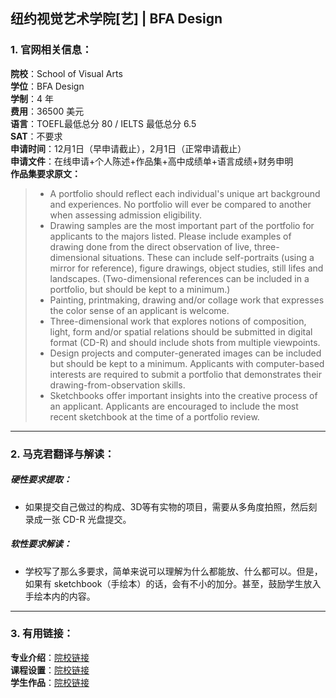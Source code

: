 ## 纽约视觉艺术学院[艺] | BFA Design


### 1. 官网相关信息：

**院校**：School of Visual Arts  
**学位**：BFA Design  
**学制**：4 年  
**费用**：36500 美元  
**语言**：TOEFL最低总分 80 / IELTS 最低总分 6.5  
**SAT**：不要求    
**申请时间**：12月1日（早申请截止），2月1日（正常申请截止）   
**申请文件**：在线申请+个人陈述+作品集+高中成绩单+语言成绩+财务申明  
**作品集要求原文：**   

> - A portfolio should reflect each individual's unique art background and experiences. No portfolio will ever be compared to another when assessing admission eligibility.  
> - Drawing samples are the most important part of the portfolio for applicants to the majors listed. Please include examples of drawing done from the direct observation of live, three-dimensional situations. These can include self-portraits (using a mirror for reference), figure drawings, object studies, still lifes and landscapes. (Two-dimensional references can be included in a portfolio, but should be kept to a minimum.)  
> - Painting, printmaking, drawing and/or collage work that expresses the color sense of an applicant is welcome.
> - Three-dimensional work that explores notions of composition, light, form and/or spatial relations should be submitted in digital format (CD-R) and should include shots from multiple viewpoints.  
> - Design projects and computer-generated images can be included but should be kept to a minimum. Applicants with computer-based interests are required to submit a portfolio that demonstrates their drawing-from-observation skills.  
> - Sketchbooks offer important insights into the creative process of an applicant. Applicants are encouraged to include the most recent sketchbook at the time of a portfolio review.

---


### 2. 马克君翻译与解读：

##### 硬性要求提取：
- 如果提交自己做过的构成、3D等有实物的项目，需要从多角度拍照，然后刻录成一张 CD-R 光盘提交。


##### 软性要求解读：
- 学校写了那么多要求，简单来说可以理解为什么都能放、什么都可以。但是，如果有 sketchbook（手绘本）的话，会有不小的加分。甚至，鼓励学生放入手绘本内的内容。

---


### 3. 有用链接：

**专业介绍**：[院校链接](http://www.sva.edu/undergraduate/design)  
**课程设置**：[院校链接](http://www.sva.edu/undergraduate/design/curriculum)  
**学生作品**：[院校链接](http://www.sva.edu/undergraduate/design/design-student-work)
